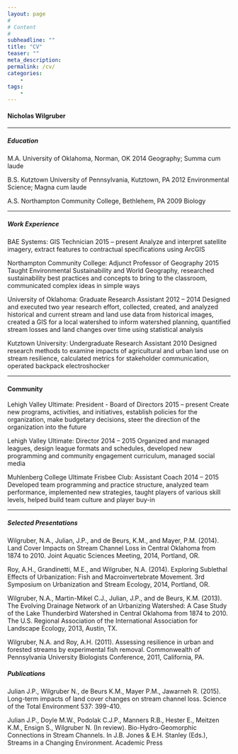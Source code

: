```yaml
---
layout: page
#
# Content
#
subheadline: ""
title: "CV"
teaser: ""
meta_description:
permalink: /cv/
categories:
    - 
tags:
    - 
---
```


#### Nicholas Wilgruber
-----
##### Education
M.A. University of Oklahoma, Norman, OK                                                         2014
Geography; Summa cum laude
 
B.S. Kutztown University of Pennsylvania, Kutztown, PA                                          2012
Environmental Science; Magna cum laude
 
A.S. Northampton Community College, Bethlehem, PA                                               2009
Biology

----- 
##### Work Experience
 BAE Systems: GIS Technician                                                                    2015 – present
  Analyze and interpret satellite imagery, extract features to contractual specifications using ArcGIS
 
 Northampton Community College: Adjunct Professor of Geography                                  2015
  Taught Environmental Sustainability and World Geography, researched sustainability best practices and concepts to bring to the classroom, communicated complex ideas in simple ways
 
 University of Oklahoma: Graduate Research Assistant                                            2012 – 2014
  Designed and executed two year research effort, collected, created, and analyzed historical and current stream and land use data from historical images, created a GIS for a local watershed to inform watershed planning, quantified stream losses and land changes over time using statistical analysis

 Kutztown University: Undergraduate Research Assistant                                          2010
  Designed research methods to examine impacts of agricultural and urban land use on stream resilience, calculated metrics for stakeholder communication, operated backpack electroshocker

 -----
 #### Community
 Lehigh Valley Ultimate: President - Board of Directors                                         2015 – present
  Create new programs, activities, and initiatives, establish policies for the organization, make
  budgetary decisions, steer the direction of the organization into the future          
 
 Lehigh Valley Ultimate: Director                                                               2014 – 2015
  Organized and managed leagues, design league formats and schedules, developed new programming and community engagement curriculum, managed social media
 
 Muhlenberg College Ultimate Frisbee Club: Assistant Coach                                      2014 – 2015
  Developed team programming and practice structure, analyzed team performance, implemented new strategies, taught players of various skill levels, helped build team culture and player buy-in

----
##### Selected Presentations
Wilgruber, N.A., Julian, J.P., and de Beurs, K.M., and Mayer, P.M. (2014). Land Cover Impacts on Stream Channel Loss in Central Oklahoma from 1874 to 2010. Joint Aquatic Sciences Meeting, 2014, Portland, OR.
 
Roy, A.H., Grandinetti, M.E., and Wilgruber, N.A. (2014). Exploring Sublethal Effects of Urbanization: Fish and Macroinvertebrate Movement. 3rd Symposium on Urbanization and Stream Ecology, 2014, Portland, OR.
 
Wilgruber, N.A., Martin-Mikel C.J., Julian, J.P., and de Beurs, K.M. (2013). The Evolving Drainage Network of an Urbanizing Watershed: A Case Study of the Lake Thunderbird Watershed in Central Oklahoma from 1874 to 2010. The U.S. Regional Association of the International Association for Landscape Ecology, 2013, Austin, TX.
 
Wilgruber, N.A. and Roy, A.H. (2011). Assessing resilience in urban and forested streams by experimental fish removal. Commonwealth of Pennsylvania University Biologists Conference, 2011, California, PA.
 
##### Publications
Julian J.P., Wilgruber N., de Beurs K.M., Mayer P.M., Jawarneh R. (2015). Long-term impacts of land cover changes on stream channel loss. Science of the Total Environment 537: 399-410.
 
Julian J.P., Doyle M.W., Podolak C.J.P., Manners R.B., Hester E., Meitzen K.M., Ensign S., Wilgruber N. (In review). Bio-Hydro-Geomorphic Connections in Stream Channels. In J.B. Jones & E.H. Stanley (Eds.), Streams in a Changing Environment. Academic Press
